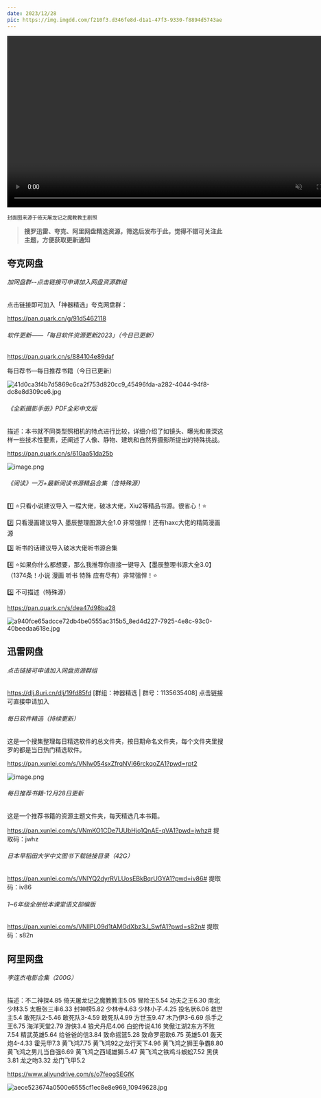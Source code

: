 ```yaml
---
date: 2023/12/28
pic: https://img.imgdd.com/f210f3.d346fe8d-d1a1-47f3-9330-f8894d5743ae.jpg
---
```


<video width="800px" preload muted autoplay loop><source src="https://cdn.fliggy.com/upic/BDf4l0.mp4" type="video/mp4" poster="https://i.postimg.cc/j26cp27Y/image.png"></video>

<small>封面图来源于倚天屠龙记之魔教教主剧照</small>

> **搜罗迅雷、夸克、阿里网盘精选资源，筛选后发布于此，觉得不错可关注此主题，方便获取更新通知**

## 夸克网盘

###### 加网盘群--点击链接可申请加入网盘资源群组

点击链接即可加入「神器精选」夸克网盘群：

https://pan.quark.cn/g/91d5462118

###### 软件更新——「每日软件资源更新2023」（今日已更新）

https://pan.quark.cn/s/884104e89daf

每日荐书—每日推荐书籍（今日已更新）



![41d0ca3f4b7d5869c6ca2f753d820cc9_45496fda-a282-4044-94f8-dc8e8d309ce6.jpg](https://img.imgdd.com/f210f3.35963c8f-dc6f-4398-a799-7e9dd4c7f758.jpg)

###### 《全新摄影手册》PDF全彩中文版

描述：本书就不同类型照相机的特点进行比较，详细介绍了如镜头、曝光和景深这样一些技术性要素，还阐述了人像、静物、建筑和自然界摄影所提出的特殊挑战。

https://pan.quark.cn/s/610aa51da25b

![image.png](https://img.imgdd.com/f210f3.fa879fb5-e752-42bf-aebe-65df8950d450.png)

###### 《阅读》一万+最新阅读书源精品合集（含特殊源）

1️⃣ ⭐️只看小说建议导入 一程大佬，破冰大佬，Xiu2等精品书源。很省心！⭐️

2️⃣ 只看漫画建议导入 墨辰整理图源大全1.0 非常强悍！还有haxc大佬的精简漫画源

3️⃣ 听书的话建议导入破冰大佬听书源合集

4️⃣ ⭐️如果你什么都想要，那么我推荐你直接一键导入【墨辰整理书源大全3.0】（1374条！小说 漫画 听书 特殊 应有尽有）非常强悍！⭐️

5️⃣ 不可描述（特殊源）

https://pan.quark.cn/s/dea47d98ba28

![a940fce65adcce72db4be0555ac315b5_8ed4d227-7925-4e8c-93c0-40beedaa618e.jpg](https://img.imgdd.com/f210f3.9756c451-9e4f-4973-9c5a-b2669f314b37.jpg)

## 迅雷网盘

###### 点击链接可申请加入网盘资源群组

https://dlj.8uri.cn/dlj/19fd85fd [群组：神器精选 | 群号：1135635408] 点击链接可直接申请加入

###### 每日软件精选（持续更新）

这是一个搜集整理每日精选软件的总文件夹，按日期命名文件夹，每个文件夹里搜罗的都是当日热门精选软件。

https://pan.xunlei.com/s/VNlw054sxZfrqNVi66rckqoZA1?pwd=rpt2

![image.png](https://img.imgdd.com/f210f3.b8aabd89-72e8-420a-82a7-77ebe7dcd943.png)

###### 每日推荐书籍-12月28日更新

这是一个推荐书籍的资源主题文件夹，每天精选几本书籍。

https://pan.xunlei.com/s/VNmKO1CDe7UUbHjo1QnAE-qVA1?pwd=jwhz# 提取码：jwhz

###### 日本早稻田大学中文图书下载链接目录（42G）

https://pan.xunlei.com/s/VNlYQ2dyrRVLUosEBkBqrUGYA1?pwd=iv86# 
提取码：iv86

###### 1~6年级全册绘本课堂语文部编版

https://pan.xunlei.com/s/VNllPL09d1tAMGdXbz3J_SwfA1?pwd=s82n# 提取码：s82n

## 阿里网盘

###### 李连杰电影合集（200G）

描述：不二神探4.85
倚天屠龙记之魔教教主5.05
冒险王5.54
功夫之王6.30
南北少林3.5
太极张三丰6.33
封神榜5.82
少林寺4.63
少林小子.4.25
投名状6.06
救世主5.4
敢死队2-5.46
敢死队3-4.59
敢死队4.99
方世玉9.47
木乃伊3-6.69
杀手之王6.75
海洋天堂2.79
游侠3.4
狼犬丹尼4.06
白蛇传说4.16
笑傲江湖2东方不败7.54
精武英雄5.64
给爸爸的信3.84
致命摇篮5.28
致命罗密欧6.75
英雄5.01
轰天炮4-4.33
霍元甲7.3
黄飞鸿7.75
黄飞鸿92之龙行天下4.96
黄飞鸿之狮王争霸8.80
黄飞鸿之男儿当自强6.69
黄飞鸿之西域雄獅.5.47
黄飞鸿之铁鸡斗蜈蚣7.52
黑侠3.81
龙之吻3.32
龙门飞甲5.2

https://www.aliyundrive.com/s/o7feogSEGfK

![aece523674a0500e6555cf1ec8e8e969_10949628.jpg](https://img.imgdd.com/f210f3.d346fe8d-d1a1-47f3-9330-f8894d5743ae.jpg)
